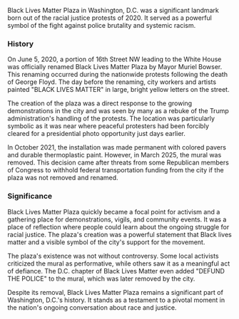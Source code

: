 Black Lives Matter Plaza in Washington, D.C. was a significant landmark born out of the racial justice protests of 2020. It served as a powerful symbol of the fight against police brutality and systemic racism.

### History

On June 5, 2020, a portion of 16th Street NW leading to the White House was officially renamed Black Lives Matter Plaza by Mayor Muriel Bowser. This renaming occurred during the nationwide protests following the death of George Floyd. The day before the renaming, city workers and artists painted "BLACK LIVES MATTER" in large, bright yellow letters on the street.

The creation of the plaza was a direct response to the growing demonstrations in the city and was seen by many as a rebuke of the Trump administration's handling of the protests. The location was particularly symbolic as it was near where peaceful protesters had been forcibly cleared for a presidential photo opportunity just days earlier.

In October 2021, the installation was made permanent with colored pavers and durable thermoplastic paint. However, in March 2025, the mural was removed. This decision came after threats from some Republican members of Congress to withhold federal transportation funding from the city if the plaza was not removed and renamed.

### Significance

Black Lives Matter Plaza quickly became a focal point for activism and a gathering place for demonstrations, vigils, and community events. It was a place of reflection where people could learn about the ongoing struggle for racial justice. The plaza's creation was a powerful statement that Black lives matter and a visible symbol of the city's support for the movement.

The plaza's existence was not without controversy. Some local activists criticized the mural as performative, while others saw it as a meaningful act of defiance. The D.C. chapter of Black Lives Matter even added "DEFUND THE POLICE" to the mural, which was later removed by the city.

Despite its removal, Black Lives Matter Plaza remains a significant part of Washington, D.C.'s history. It stands as a testament to a pivotal moment in the nation's ongoing conversation about race and justice.
